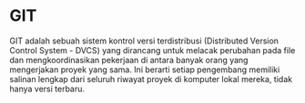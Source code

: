 # GIT
GIT adalah sebuah sistem kontrol versi terdistribusi (Distributed Version Control System - DVCS) 
yang dirancang untuk melacak perubahan pada file dan mengkoordinasikan pekerjaan di antara banyak 
orang yang mengerjakan proyek yang sama. Ini berarti setiap pengembang memiliki salinan lengkap 
dari seluruh riwayat proyek di komputer lokal mereka, tidak hanya versi terbaru.

